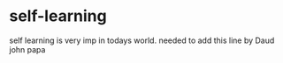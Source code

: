 # self-learning
self learning is very imp in todays world.
needed to add this line by Daud
john papa
